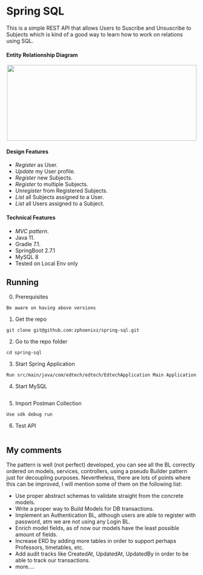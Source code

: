 # Spring SQL

This is a simple REST API that allows Users to Suscribe and Unsuscribe to Subjects which is kind of a good way to learn how to work on relations using SQL.

#### Entity Relationship Diagram
<p align="center">
<img src="https://github.com/zphoenixz/mobile-fun/blob/master/captures/ERD.png" width="500" height="200">
</p>

#### Design Features
* *Register* as User.
* *Update* my User profile.
* *Register* new Subjects.
* *Register* to multiple Subjects.
* *Unregister* from Registered Subjects.
* *List* all Subjects assigned to a User.
* *List* all Users assigned to a Subject.

#### Technical Features
* *MVC pattern*.
* Java 11.
* Gradle 7.1.
* SpringBoot 2.7.1
* MySQL 8
* Tested on Local Env only

## Running
0. Prerequisites
```
Be aware on having above versions
```
1. Get the repo
```
git clone git@github.com:zphoenixz/spring-sql.git
```
2. Go to the repo folder
```
cd spring-sql
```
3. Start Spring Application
```
Run src/main/java/com/edtech/edtech/EdtechApplication Main Application
```
4. Start MySQL
```

```
5. Import Postman Collection
```
Use sdk debug run
```
6. Test API
```

```

## My comments
The pattern is well (not perfect) developed, you can see all the BL correctly ordered on models, services, controllers, using a pseudo Builder pattern just for decoupling purposes.
Nevertheless, there are lots of points where this can be improved, I will mention some of them on the following list:
* Use proper abstract schemas to validate straight from the concrete models.
* Write a proper way to Build Models for DB transactions.
* Implement an Authentication BL, although users are able to register with password, atm we are not using any Login BL.
* Enrich model fields, as of now our models have the least possible amount of fields.
* Increase ERD by adding more tables in order to support perhaps Professors, timetables, etc.
* Add audit tracks like CreatedAt, UpdatedAt, UpdatedBy in order to be able to track our transactions.
* more....